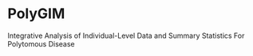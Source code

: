 # PolyGIM
Integrative Analysis of Individual-Level Data and Summary Statistics For Polytomous Disease
